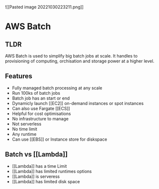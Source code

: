 ![[Pasted image 20221030223211.png]]
# AWS Batch

## TLDR
AWS Batch is used to simplify big batch jobs at scale. It handles to provisioning of computing, orchisation and storage power at a higher level.

## Features
- Fully managed batch processing at any scale
- Run 100ks  of batch jobs
- Batch job has an start or end
- Dynamicly launch [[EC2]] on-demand instances or spot instances
- Can also use Fargate [[ECS]]
- Helpful for cost optimisations
- No infrastructure to manage
- Not serverless
- No time limit
- Any runtime
- Can use [[EBS]] or Instance store for diskspace

## Batch vs [[Lambda]]
- [[Lambda]] has a time Limit
- [[Lambda]] has limited runtimes options
- [[Lambda]] is serveress
- [[Lambda]] has limited disk space